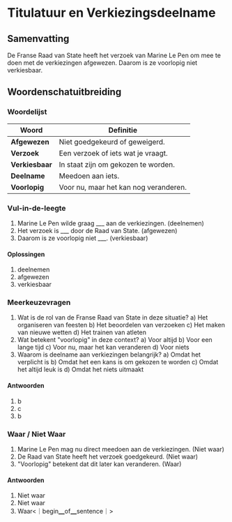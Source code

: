 # Titulatuur en Verkiezingsdeelname

## Samenvatting
De Franse Raad van State heeft het verzoek van Marine Le Pen om mee te doen met de verkiezingen afgewezen. Daarom is ze voorlopig niet verkiesbaar.

## Woordenschatuitbreiding

### Woordelijst

| Woord | Definitie |
|-------|-----------|
| **Afgewezen** | Niet goedgekeurd of geweigerd. |
| **Verzoek** | Een verzoek of iets wat je vraagt. |
| **Verkiesbaar** | In staat zijn om gekozen te worden. |
| **Deelname** | Meedoen aan iets. |
| **Voorlopig** | Voor nu, maar het kan nog veranderen. |

### Vul-in-de-leegte
1. Marine Le Pen wilde graag ___ aan de verkiezingen. (deelnemen)
2. Het verzoek is ___ door de Raad van State. (afgewezen)
3. Daarom is ze voorlopig niet ___. (verkiesbaar)

#### Oplossingen
1. deelnemen
2. afgewezen
3. verkiesbaar

### Meerkeuzevragen
1. Wat is de rol van de Franse Raad van State in deze situatie?
   a) Het organiseren van feesten
   b) Het beoordelen van verzoeken
   c) Het maken van nieuwe wetten
   d) Het trainen van atleten
2. Wat betekent "voorlopig" in deze context?
   a) Voor altijd
   b) Voor een lange tijd
   c) Voor nu, maar het kan veranderen
   d) Voor niets
3. Waarom is deelname aan verkiezingen belangrijk?
   a) Omdat het verplicht is
   b) Omdat het een kans is om gekozen te worden
   c) Omdat het altijd leuk is
   d) Omdat het niets uitmaakt

#### Antwoorden
1. b
2. c
3. b

### Waar / Niet Waar
1. Marine Le Pen mag nu direct meedoen aan de verkiezingen. (Niet waar)
2. De Raad van State heeft het verzoek goedgekeurd. (Niet waar)
3. "Voorlopig" betekent dat dit later kan veranderen. (Waar)

#### Antwoorden
1. Niet waar
2. Niet waar
3. Waar<｜begin▁of▁sentence｜>
